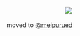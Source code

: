 ⠀⠀⠀⠀⠀⠀⠀⠀⠀⠀⠀⠀⠀![](https://komarev.com/ghpvc/?username=euronias&color=591B1D)

moved to [@meipurued](https://github.com/meipurued)
